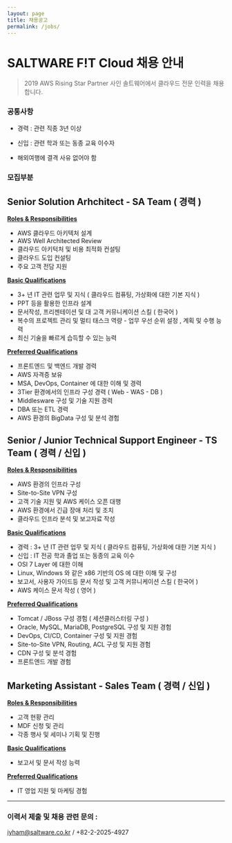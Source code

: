 ```yaml
---
layout: page
title: 채용공고
permalink: /jobs/
---
```

# SALTWARE F!T Cloud 채용 안내

> 2019 AWS Rising Star Partner 사인 솔트웨어에서 클라우드 전문 인력을 채용합니다.



### 공통사항

- 경력 :  관련 직종 3년 이상

- 신입 : 관련 학과 또는 동종 교육 이수자

- 해외여행에 결격 사유 없어야 함

  

### 모집부분



## Senior Solution Arhchitect - SA Team ( 경력 )

**<u>Roles & Responsibilities</u>**

- AWS 클라우드 아키텍처 설계
- AWS Well Architected Review
- 클라우드 아키턱처 및 비용 최적화 컨설팅
- 클라우드 도입 컨설팅
- 주요 고객 전담 지원

**<u>Basic Qualifications</u>**

- 3+ 년 IT 관련 업무 및 지식 ( 클라우드 컴퓨팅, 가상화에 대한 기본 지식 )
- PPT 등을 활용한 인프라 설계
- 문서작성, 프리젠테이션 및 대 고객 커뮤니케이션 스킬 ( 한국어 )
- 복수의 프로젝트 관리 및 멀티 태스크 역량 - 업무 우선 순위 설정 , 계획 및 수행 능력
- 최신 기술을 빠르게 습득할 수 있는 능력

**<u>Preferred Qualifications</u>**

- 프론트엔드 및 백엔드 개발 경력
- AWS 자격증 보유
- MSA, DevOps, Container 에 대한 이해 및 경력
- 3Tier 환경에서의 인프라 구성 경력 ( Web - WAS - DB )
- Middlesware 구성 및 기술 지원 경력
- DBA 또는 ETL 경력
- AWS 환경의 BigData 구성 및 분석 경험




## Senior / Junior Technical Support Engineer - TS Team ( 경력 / 신입 )

**<u>Roles & Responsibilities</u>**

- AWS 환경의 인프라 구성
- Site-to-Site VPN 구성
- 고객 기술 지원 및 AWS 케이스 오픈 대행
- AWS 환경에서 긴급 장애 처리 및 조치
- 클라우드 인프라 분석 및 보고자료 작성

**<u>Basic Qualifications</u>**

- 경력 : 3+ 년 IT 관련 업무 및 지식 ( 클라우드 컴퓨팅, 가상화에 대한 기본 지식 ) 
- 신입 : IT 전공 학과 졸업 또는 동종의 교육 이수
- OSI 7 Layer 에 대한 이해
- Linux, Windows 와 같은 x86 기반의 OS 에 대한 이해 및 구성
- 보고서, 사용자 가이드등 문서 작성 및 고객 커뮤니케이션 스킬 ( 한국어 )
- AWS 케이스 문서 작성 ( 영어 )

**<u>Preferred Qualifications</u>**

- Tomcat / JBoss 구성 경험 ( 세션클러스터링 구성 )
- Oracle, MySQL, MariaDB, PostgreSQL 구성 및 지원 경험
- DevOps, CI/CD, Container 구성 및 지원 경험
- Site-to-Site VPN, Routing, ACL 구성 및 지원 경험
- CDN 구성 및 분석 경험
- 프론트엔드 개발 경험



## Marketing Assistant - Sales Team ( 경력 / 신입 )

**<u>Roles & Responsibilities</u>**

- 고객 현황 관리
- MDF 신청 및 관리
- 각종 행사 및 세미나 기획 및 진행

**<u>Basic Qualifications</u>**

- 보고서 및 문서 작성 능력

**<u>Preferred Qualifications</u>**

- IT 영업 지원 및 마케팅 경험

------

### 이력서 제출 및 채용 관련 문의 : 

iyham@saltware.co.kr / +82-2-2025-4927
